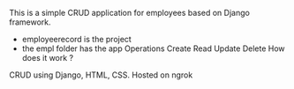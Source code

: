 This is a simple CRUD application for employees based on Django framework.
* employeerecord is the project
* the empl folder has the app
Operations
Create
Read
Update
Delete
How does it work ?

CRUD using Django, HTML, CSS. Hosted on ngrok

